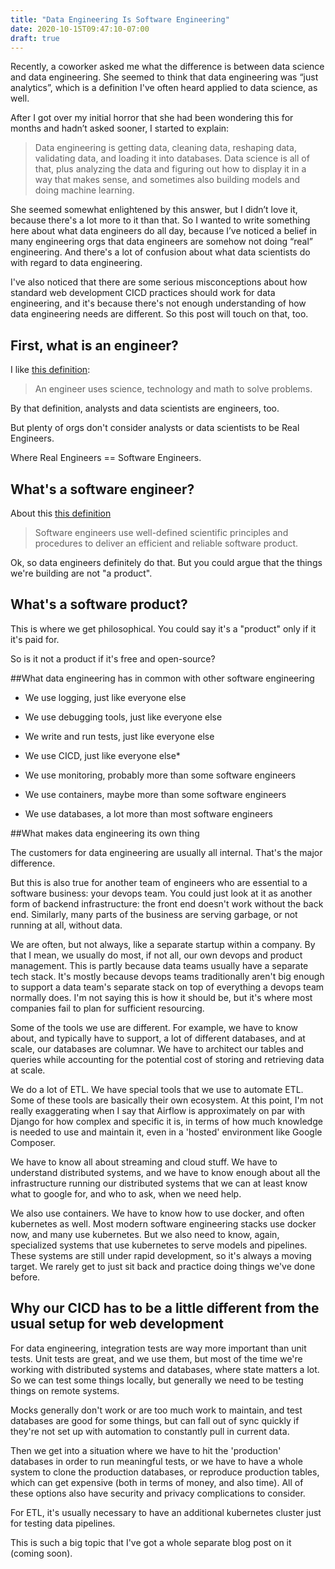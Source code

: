 ```yaml
---
title: "Data Engineering Is Software Engineering"
date: 2020-10-15T09:47:10-07:00
draft: true
---
```


Recently, a coworker asked me what the difference is between data science and data engineering. 
She seemed to think that data engineering was “just analytics”, which is a definition I've often 
heard applied to data science, as well. 

After I got over my initial horror that she had been wondering this for months and hadn’t asked sooner, I started to explain: 

 > Data engineering is getting data, cleaning data, reshaping data, validating data, and loading it into databases. 
 > Data science is all of that, plus analyzing the data and figuring out how to display it in a way that makes sense, 
 and sometimes also building models and doing machine learning. 

She seemed somewhat enlightened by this answer, but I didn’t love it, because there's a lot more to it than that. 
So I wanted to write something here about what data engineers do all day, 
because I’ve noticed a belief in many engineering orgs that data engineers are somehow not doing “real” engineering.
And there's a lot of confusion about what data scientists do with regard to data engineering. 

I've also noticed that there are some serious misconceptions about how standard web development CICD practices should work
for data engineering, and it's because there's not enough understanding of how data engineering needs are different. So this post
will touch on that, too. 

## First, what is an engineer?

I like [this definition](https://www.careerexplorer.com/careers/engineer/): 

> An engineer uses science, technology and math to solve problems.

By that definition, analysts and data scientists are engineers, too. 

But plenty of orgs don't consider analysts or data scientists to be Real Engineers. 

Where Real Engineers == Software Engineers. 

## What's a software engineer?

About this [this definition](https://www.thoughtco.com/what-is-software-engineering-958652)

> Software engineers use well-defined scientific principles and procedures to deliver an efficient and reliable software product. 

Ok, so data engineers definitely do that. But you could argue that the things we're building are not "a product". 

## What's a software product?

This is where we get philosophical. You could say it's a "product" only if it it's paid for. 

So is it not a product if it's free and open-source? 


##What data engineering has in common with other software engineering

- We use logging, just like everyone else

- We use debugging tools, just like everyone else

- We write and run tests, just like everyone else

- We use CICD, just like everyone else*

- We use monitoring, probably more than some software engineers

- We use containers, maybe more than some software engineers

- We use databases, a lot more than most software engineers

##What makes data engineering its own thing

The customers for data engineering are usually all internal. That's the major difference. 

But this is also true for another team of 
engineers who are essential to a software business: your devops team. You could just look at it as another form 
of backend infrastructure: the front end doesn't work without the back end. 
Similarly, many parts of the business are serving garbage, or not running at all, without data. 

We are often, but not always, like a separate startup within a company. 
By that I mean, we usually do most, if not all, our own devops and product management. 
This is partly because data teams usually have a separate tech stack. It's mostly because
devops teams traditionally aren't big enough to support a data team's separate stack
on top of everything a devops team normally does. I'm not saying this is how it should be, 
but it's where most companies fail to plan for sufficient resourcing. 

Some of the tools we use are different. For example, we have to know about, and typically have to support,
a lot of different databases, and at scale, our databases are columnar. We have to architect our tables
and queries while accounting for the potential 
cost of storing and retrieving data at scale. 

We do a lot of ETL. We have special tools that we use to automate
ETL. Some of these tools are basically their own ecosystem. At this point, I'm not 
really exaggerating when I say that Airflow is approximately on par with 
Django for how complex and specific it is, in terms of how much knowledge is needed to use and maintain it, even in a
'hosted' environment like Google Composer. 

We have to know all about streaming and cloud stuff. We have to understand distributed systems, and we have to know 
enough about all the infrastructure running our distributed systems that we can at least know what to google for, 
and who to ask, when we need help. 

We also use containers. We have to know how to use docker, and often kubernetes as well. Most modern
software engineering stacks use docker now, and many use kubernetes. But we also need to know, again, specialized
systems that use kubernetes to serve models and pipelines. These systems are still under rapid development, so 
it's always a moving target. We rarely get to just sit back and practice doing things we've done before. 

## Why our CICD has to be a little different from the usual setup for web development

For data engineering, integration tests are way more important than unit tests. Unit tests are great, 
and we use them, but most of the time we're working with distributed systems and databases, where state matters a lot. 
So we can test some things locally, but generally we need to be testing things on remote systems. 

Mocks generally don't work or are too much work to maintain, and test databases are good for 
some things, but can fall out of sync quickly if they're not set up with automation to constantly pull in current data. 

Then we get into a situation where we have to hit the 'production' databases in order to run meaningful tests,
or we have to have a whole system to clone the production databases, or reproduce production tables, which can get
expensive (both in terms of money, and also time). All of these
options also have security and privacy complications to consider. 

For ETL, it's usually necessary to have an additional kubernetes cluster just for testing data pipelines. 

This is such a big topic that I've got a whole separate blog post on it (coming soon).




